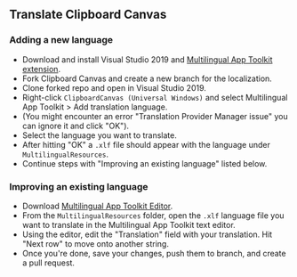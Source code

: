 ## Translate Clipboard Canvas

### Adding a new language
 - Download and install Visual Studio 2019 and [Multilingual App Toolkit extension](https://marketplace.visualstudio.com/itemsitemName=MultilingualAppToolkit.MultilingualAppToolkit-18308).
 - Fork Clipboard Canvas and create a new branch for the localization.
 - Clone forked repo and open in Visual Studio 2019.
 - Right-click `ClipboardCanvas (Universal Windows)` and select Multilingual App Toolkit > Add translation language.
 - (You might encounter an error "Translation Provider Manager issue" you can ignore it and click "OK").
 - Select the language you want to translate.
 - After hitting "OK" a `.xlf` file should appear with the language under `MultilingualResources`.
 - Continue steps with "Improving an existing language" listed below.

### Improving an existing language
 - Download [Multilingual App Toolkit Editor](https://docs.microsoft.com/en-us/windows/apps/design/globalizing/multilingual-app-toolkit-editor-downloads).
 - From the `MultilingualResources` folder, open the `.xlf` language file you want to translate in the Multilingual App Toolkit text editor.
 - Using the editor, edit the "Translation" field with your translation. Hit "Next row" to move onto another string.
 - Once you're done, save your changes, push them to branch, and create a pull request.
